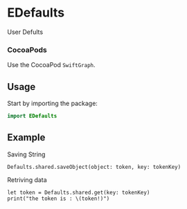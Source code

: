 # EDefaults
User Defults

### CocoaPods

Use the CocoaPod `SwiftGraph`.

## Usage

Start by importing the package:

```swift
import EDefaults
```

## Example

Saving String

```
Defaults.shared.saveObject(object: token, key: tokenKey)

```
Retriving data 
```
let token = Defaults.shared.get(key: tokenKey)
print("the token is : \(token!)")

```



